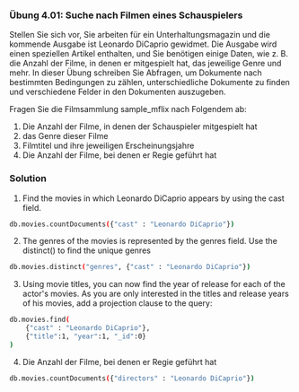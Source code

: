 ### Übung 4.01: Suche nach Filmen eines Schauspielers
Stellen Sie sich vor, Sie arbeiten für ein Unterhaltungsmagazin 
und die kommende Ausgabe ist Leonardo DiCaprio gewidmet. 
Die Ausgabe wird einen speziellen Artikel enthalten, und Sie benötigen 
einige Daten, wie z. B. die Anzahl der Filme, in denen er mitgespielt hat, 
das jeweilige Genre und mehr. 
In dieser Übung schreiben Sie Abfragen, um Dokumente nach bestimmten Bedingungen 
zu zählen, unterschiedliche Dokumente zu finden und verschiedene Felder in den 
Dokumenten auszugeben. 

Fragen Sie die Filmsammlung sample_mflix nach Folgendem ab:
1. Die Anzahl der Filme, in denen der Schauspieler mitgespielt hat
2. das Genre dieser Filme 
3. Filmtitel und ihre jeweiligen Erscheinungsjahre 
4. Die Anzahl der Filme, bei denen er Regie geführt hat

### Solution
1. Find the movies in which Leonardo DiCaprio appears by using the cast field.
```bash
db.movies.countDocuments({"cast" : "Leonardo DiCaprio"})
```
2. The genres of the movies is represented by the genres field. Use the distinct() to find the unique genres
```bash
db.movies.distinct("genres", {"cast" : "Leonardo DiCaprio"})
```
3. Using movie titles, you can now find the year of release for each of the actor's movies. 
As you are only interested in the titles and release years of his movies, add a projection clause to the query:
```bash
db.movies.find(
    {"cast" : "Leonardo DiCaprio"},
    {"title":1, "year":1, "_id":0}
)
```
4. Die Anzahl der Filme, bei denen er Regie geführt hat
```bash
db.movies.countDocuments({"directors" : "Leonardo DiCaprio"})
```